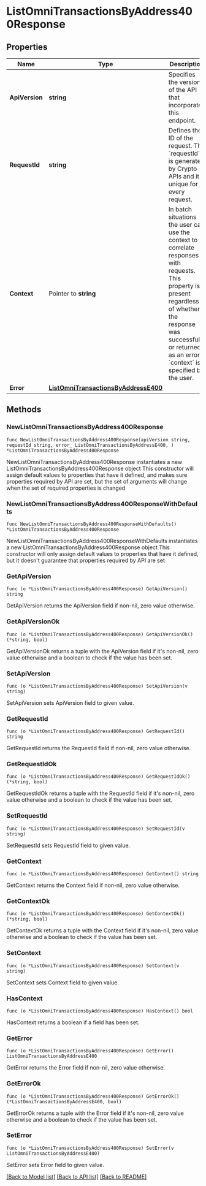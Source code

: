 # ListOmniTransactionsByAddress400Response

## Properties

Name | Type | Description | Notes
------------ | ------------- | ------------- | -------------
**ApiVersion** | **string** | Specifies the version of the API that incorporates this endpoint. | 
**RequestId** | **string** | Defines the ID of the request. The &#x60;requestId&#x60; is generated by Crypto APIs and it&#39;s unique for every request. | 
**Context** | Pointer to **string** | In batch situations the user can use the context to correlate responses with requests. This property is present regardless of whether the response was successful or returned as an error. &#x60;context&#x60; is specified by the user. | [optional] 
**Error** | [**ListOmniTransactionsByAddressE400**](ListOmniTransactionsByAddressE400.md) |  | 

## Methods

### NewListOmniTransactionsByAddress400Response

`func NewListOmniTransactionsByAddress400Response(apiVersion string, requestId string, error_ ListOmniTransactionsByAddressE400, ) *ListOmniTransactionsByAddress400Response`

NewListOmniTransactionsByAddress400Response instantiates a new ListOmniTransactionsByAddress400Response object
This constructor will assign default values to properties that have it defined,
and makes sure properties required by API are set, but the set of arguments
will change when the set of required properties is changed

### NewListOmniTransactionsByAddress400ResponseWithDefaults

`func NewListOmniTransactionsByAddress400ResponseWithDefaults() *ListOmniTransactionsByAddress400Response`

NewListOmniTransactionsByAddress400ResponseWithDefaults instantiates a new ListOmniTransactionsByAddress400Response object
This constructor will only assign default values to properties that have it defined,
but it doesn't guarantee that properties required by API are set

### GetApiVersion

`func (o *ListOmniTransactionsByAddress400Response) GetApiVersion() string`

GetApiVersion returns the ApiVersion field if non-nil, zero value otherwise.

### GetApiVersionOk

`func (o *ListOmniTransactionsByAddress400Response) GetApiVersionOk() (*string, bool)`

GetApiVersionOk returns a tuple with the ApiVersion field if it's non-nil, zero value otherwise
and a boolean to check if the value has been set.

### SetApiVersion

`func (o *ListOmniTransactionsByAddress400Response) SetApiVersion(v string)`

SetApiVersion sets ApiVersion field to given value.


### GetRequestId

`func (o *ListOmniTransactionsByAddress400Response) GetRequestId() string`

GetRequestId returns the RequestId field if non-nil, zero value otherwise.

### GetRequestIdOk

`func (o *ListOmniTransactionsByAddress400Response) GetRequestIdOk() (*string, bool)`

GetRequestIdOk returns a tuple with the RequestId field if it's non-nil, zero value otherwise
and a boolean to check if the value has been set.

### SetRequestId

`func (o *ListOmniTransactionsByAddress400Response) SetRequestId(v string)`

SetRequestId sets RequestId field to given value.


### GetContext

`func (o *ListOmniTransactionsByAddress400Response) GetContext() string`

GetContext returns the Context field if non-nil, zero value otherwise.

### GetContextOk

`func (o *ListOmniTransactionsByAddress400Response) GetContextOk() (*string, bool)`

GetContextOk returns a tuple with the Context field if it's non-nil, zero value otherwise
and a boolean to check if the value has been set.

### SetContext

`func (o *ListOmniTransactionsByAddress400Response) SetContext(v string)`

SetContext sets Context field to given value.

### HasContext

`func (o *ListOmniTransactionsByAddress400Response) HasContext() bool`

HasContext returns a boolean if a field has been set.

### GetError

`func (o *ListOmniTransactionsByAddress400Response) GetError() ListOmniTransactionsByAddressE400`

GetError returns the Error field if non-nil, zero value otherwise.

### GetErrorOk

`func (o *ListOmniTransactionsByAddress400Response) GetErrorOk() (*ListOmniTransactionsByAddressE400, bool)`

GetErrorOk returns a tuple with the Error field if it's non-nil, zero value otherwise
and a boolean to check if the value has been set.

### SetError

`func (o *ListOmniTransactionsByAddress400Response) SetError(v ListOmniTransactionsByAddressE400)`

SetError sets Error field to given value.



[[Back to Model list]](../README.md#documentation-for-models) [[Back to API list]](../README.md#documentation-for-api-endpoints) [[Back to README]](../README.md)


